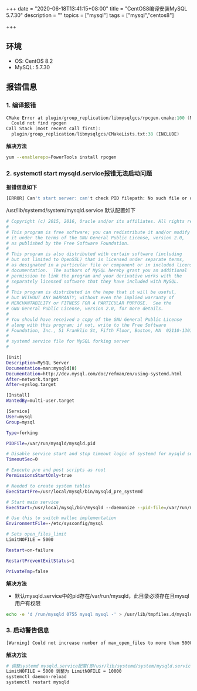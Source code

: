 +++
date = "2020-06-18T13:41:15+08:00"
title = "CentOS8编译安装MySQL 5.7.30"
description = ""
topics = ["mysql"]
tags = ["mysql","centos8"]

+++

## 环境

- OS: CentOS 8.2
- MySQL: 5.7.30

## 报错信息

### 1. 编译报错
```c
CMake Error at plugin/group_replication/libmysqlgcs/rpcgen.cmake:100 (MESSAGE):
  Could not find rpcgen
Call Stack (most recent call first):
  plugin/group_replication/libmysqlgcs/CMakeLists.txt:38 (INCLUDE)
```

**解决方法**

```sh
yum --enablerepo=PowerTools install rpcgen
```

### 2. systemctl start mysqld.service报错无法启动问题

**报错信息如下**

```sh
[ERROR] Can't start server: can't check PID filepath: No such file or directory
```

/usr/lib/systemd/system/mysqld.service 默认配置如下

```sh
# Copyright (c) 2015, 2016, Oracle and/or its affiliates. All rights reserved.
#
# This program is free software; you can redistribute it and/or modify
# it under the terms of the GNU General Public License, version 2.0,
# as published by the Free Software Foundation.
#
# This program is also distributed with certain software (including
# but not limited to OpenSSL) that is licensed under separate terms,
# as designated in a particular file or component or in included license
# documentation.  The authors of MySQL hereby grant you an additional
# permission to link the program and your derivative works with the
# separately licensed software that they have included with MySQL.
#
# This program is distributed in the hope that it will be useful,
# but WITHOUT ANY WARRANTY; without even the implied warranty of
# MERCHANTABILITY or FITNESS FOR A PARTICULAR PURPOSE.  See the
# GNU General Public License, version 2.0, for more details.
#
# You should have received a copy of the GNU General Public License
# along with this program; if not, write to the Free Software
# Foundation, Inc., 51 Franklin St, Fifth Floor, Boston, MA  02110-1301 USA
#
# systemd service file for MySQL forking server
#

[Unit]
Description=MySQL Server
Documentation=man:mysqld(8)
Documentation=http://dev.mysql.com/doc/refman/en/using-systemd.html
After=network.target
After=syslog.target

[Install]
WantedBy=multi-user.target

[Service]
User=mysql
Group=mysql

Type=forking

PIDFile=/var/run/mysqld/mysqld.pid

# Disable service start and stop timeout logic of systemd for mysqld service.
TimeoutSec=0

# Execute pre and post scripts as root
PermissionsStartOnly=true

# Needed to create system tables
ExecStartPre=/usr/local/mysql/bin/mysqld_pre_systemd

# Start main service
ExecStart=/usr/local/mysql/bin/mysqld --daemonize --pid-file=/var/run/mysqld/mysqld.pid $MYSQLD_OPTS

# Use this to switch malloc implementation
EnvironmentFile=-/etc/sysconfig/mysql

# Sets open_files_limit
LimitNOFILE = 5000

Restart=on-failure

RestartPreventExitStatus=1

PrivateTmp=false
```

**解决方法**

- 默认mysqld.service中的pid存在/var/run/mysqld，此目录必须存在且mysql用户有权限

```sh
echo -e 'd /run/mysqld 0755 mysql mysql -' > /usr/lib/tmpfiles.d/mysqld
```

### 3. 启动警告信息

```sh
[Warning] Could not increase number of max_open_files to more than 5000 (request: 10000)
```

**解决方法**

```sh
# 调整systemd mysqld.service配置(即/usr/lib/systemd/system/mysqld.service)
LimitNOFILE = 5000 调整为 LimitNOFILE = 10000
systemctl daemon-reload
systemctl restart mysqld
```

